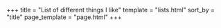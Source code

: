 +++
title = "List of different things I like"
template = "lists.html"
sort_by = "title"
page_template = "page.html"
+++
